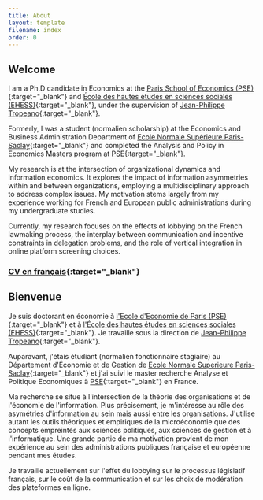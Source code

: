 ```yaml
---
title: About
layout: template
filename: index
order: 0
---  
```


## Welcome

I am a Ph.D candidate in Economics at the [Paris School of Economics (PSE)](https://www.parisschoolofeconomics.eu/en/){:target="_blank"} and [École des hautes études en sciences sociales (EHESS)](https://www.ehess.fr/fr){:target="_blank"}, under the supervision of [Jean-Philippe Tropeano](https://www.parisschoolofeconomics.eu/fr/tropeano-jean-philippe/){:target="_blank"}.

Formerly, I was a student (normalien scholarship) at the Economics and Business Administration Department of [Ecole Normale Supérieure Paris-Saclay](https://ens-paris-saclay.fr/en/application/competitive-admission){:target="_blank"} and completed the Analysis and Policy in Economics Masters program at [PSE](https://www.parisschoolofeconomics.eu/en/teaching/masters-program/ape-analysis-policy-in-economics/){:target="_blank"}. 

My research is at the intersection of organizational dynamics and information economics. It explores the impact of information asymmetries within and between organizations, employing a multidisciplinary approach to address complex issues. My motivation stems largely from my experience working for French and European public administrations during my undergraduate studies.

Currently, my research focuses on the effects of lobbying on the French lawmaking process, the interplay between communication and incentive constraints in delegation problems, and the role of vertical integration in online platform screening choices.

### [CV en français](https://raw.githubusercontent.com/grasclement/grasclement.github.io/main/documents/GRAS_CV_fr.pdf){:target="_blank"}


## Bienvenue

Je suis doctorant en économie à [l'Ecole d'Economie de Paris (PSE)](https://www.parisschoolofeconomics.eu/en){:target="_blank"} et à [l'École des hautes études en sciences sociales (EHESS)](https://www.ehess.fr/fr){:target="_blank"}. Je travaille sous la direction de [Jean-Philippe Tropeano](https://www.parisschoolofeconomics.eu/fr/tropeano-jean-philippe/){:target="_blank"}.

Auparavant, j'étais étudiant (normalien fonctionnaire stagiaire) au Département d'Économie et de Gestion de [Ecole Normale Superieure Paris-Saclay](https://ens-paris-saclay.fr/en/application/competitive-admission){:target="_blank"} et j'ai suivi le master recherche Analyse et Politique Economiques à [PSE](https://www.parisschoolofeconomics.eu/fr/teaching/masters-program/ape-analysis-policy-in-economics/){:target="_blank"} en France.

Ma recherche se situe à l'intersection de la théorie des organisations et de l'économie de l'information. Plus précisement, je m'intéresse au rôle des asymétries d'information au sein mais aussi entre les organisations. J'utilise autant les outils théoriques et empiriques de la microéconomie que des concepts empreintés aux sciences politiques, aux sciences de gestion et à l'informatique. Une grande partie de ma motivation provient de mon expérience au sein des administrations publiques française et européenne pendant mes études.

Je travaille actuellement sur l'effet du lobbying sur le processus législatif français, sur le coût de la communication et sur les choix de modération des plateformes en ligne.

